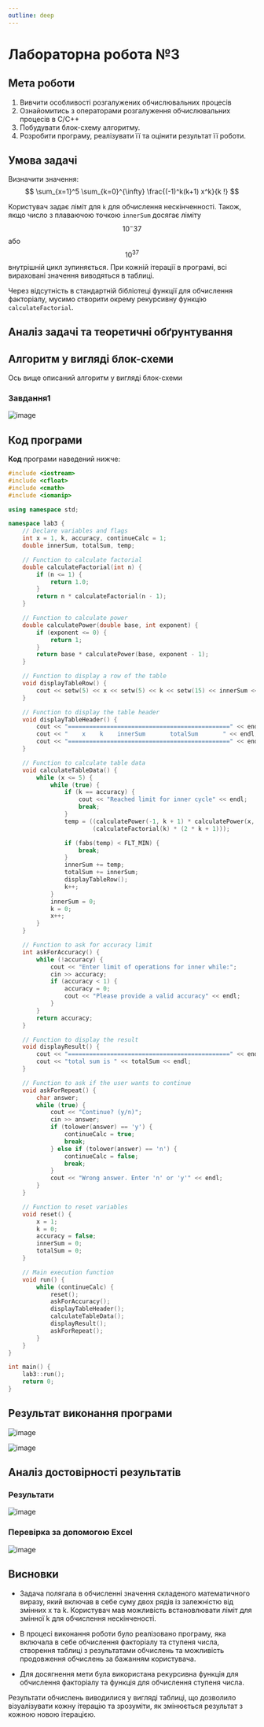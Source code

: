 ```yaml
---
outline: deep
---
```


# Лабораторна робота №3

## Мета роботи

1. Вивчити особливості розгалужених обчислювальних процесів
2. Ознайомитись з операторами розгалуження обчислювальних процесів в C/C++
3. Побудувати блок-схему алгоритму.
4. Розробити програму, реалізувати її та оцінити результат її роботи.

## Умова задачі

Визначити значення:
$$ \sum_{x=1}^5 \sum_{k=0}^{\infty} \frac{(-1)^k(k+1) x^k}{k !} $$

Користувач задає ліміт для `k` для обчислення нескінченності. Також, якщо число з плаваючою точкою `innerSum` досягає ліміту $${10^-37} $$ або $$ {10^37}$$ внутрішній цикл зупиняється. При кожній ітерації в програмі, всі вираховані значення виводяться в таблиці.

Через відсутність в стандартній бібліотеці функції для обчислення факторіалу, мусимо створити окрему рекурсивну функцію `calculateFactorial`.

## Аналіз задачі та теоретичні обґрунтування


  
## Алгоритм у вигляді блок-схеми
Ось вище описаний алгоритм у вигляді блок-схеми

### Завдання1 
![image](https://github.com/sinarhen/Starosivets_Labs/assets/105736826/189ded89-15a2-4271-b473-4556d0d1513e)

## Код програми

**Код** програми наведений нижче:
```cpp
#include <iostream>
#include <cfloat>
#include <cmath>
#include <iomanip>

using namespace std;

namespace lab3 {
    // Declare variables and flags
    int x = 1, k, accuracy, continueCalc = 1;
    double innerSum, totalSum, temp;

    // Function to calculate factorial
    double calculateFactorial(int n) {
        if (n <= 1) {
            return 1.0;
        }
        return n * calculateFactorial(n - 1);
    }

    // Function to calculate power
    double calculatePower(double base, int exponent) {
        if (exponent <= 0) {
            return 1;
        }
        return base * calculatePower(base, exponent - 1);
    }

    // Function to display a row of the table
    void displayTableRow() {
        cout << setw(5) << x << setw(5) << k << setw(15) << innerSum << setw(15) << totalSum << endl;
    }

    // Function to display the table header
    void displayTableHeader() {
        cout << "==============================================" << endl;
        cout << "    x    k    innerSum       totalSum       " << endl;
        cout << "==============================================" << endl;
    }

    // Function to calculate table data
    void calculateTableData() {
        while (x <= 5) {
            while (true) {
                if (k == accuracy) {
                    cout << "Reached limit for inner cycle" << endl;
                    break;
                }
                temp = ((calculatePower(-1, k + 1) * calculatePower(x, 2 * k + 1)) /
                        (calculateFactorial(k) * (2 * k + 1)));

                if (fabs(temp) < FLT_MIN) {
                    break;
                }
                innerSum += temp;
                totalSum += innerSum;
                displayTableRow();
                k++;
            }
            innerSum = 0;
            k = 0;
            x++;
        }
    }

    // Function to ask for accuracy limit
    int askForAccuracy() {
        while (!accuracy) {
            cout << "Enter limit of operations for inner while:";
            cin >> accuracy;
            if (accuracy < 1) {
                accuracy = 0;
                cout << "Please provide a valid accuracy" << endl;
            }
        }
        return accuracy;
    }

    // Function to display the result
    void displayResult() {
        cout << "==============================================" << endl;
        cout << "total sum is " << totalSum << endl;
    }

    // Function to ask if the user wants to continue
    void askForRepeat() {
        char answer;
        while (true) {
            cout << "Continue? (y/n)";
            cin >> answer;
            if (tolower(answer) == 'y') {
                continueCalc = true;
                break;
            } else if (tolower(answer) == 'n') {
                continueCalc = false;
                break;
            }
            cout << "Wrong answer. Enter 'n' or 'y'" << endl;
        }
    }

    // Function to reset variables
    void reset() {
        x = 1;
        k = 0;
        accuracy = false;
        innerSum = 0;
        totalSum = 0;
    }

    // Main execution function
    void run() {
        while (continueCalc) {
            reset();
            askForAccuracy();
            displayTableHeader();
            calculateTableData();
            displayResult();
            askForRepeat();
        }
    }
}

int main() {
    lab3::run();
    return 0;
}
```

## Результат виконання програми 

![image](https://github.com/sinarhen/Starosivets_Labs/assets/105736826/1c39da92-445b-46a6-a092-eaa6bc0516cf)

![image](https://github.com/sinarhen/Starosivets_Labs/assets/105736826/3385df20-8d0f-4f56-9513-8a49197e71e7)

## Аналіз достовірності результатів

### Результати
![image](https://github.com/sinarhen/Starosivets_Labs/assets/105736826/4c8e7310-8d05-48d0-913f-751023e96be9)

### Перевірка за допомогою Excel 
![image](https://github.com/sinarhen/Starosivets_Labs/assets/105736826/7e20d8df-f995-45fc-9ded-73e92d17e6b5)


## Висновки 

- Задача полягала в обчисленні значення складеного математичного виразу, який включав в себе суму двох рядів із залежністю від змінних x та k. Користувач мав можливість встановлювати ліміт для змінної k для обчислення нескінченості.

- В процесі виконання роботи було реалізовано програму, яка включала в себе обчислення факторіалу та ступеня числа, створення таблиці з результатами обчислень та можливість продовження обчислень за бажанням користувача.

- Для досягнення мети була використана рекурсивна функція для обчислення факторіалу та функція для обчислення ступеня числа.

Результати обчислень виводилися у вигляді таблиці, що дозволило візуалізувати кожну ітерацію та зрозуміти, як змінюється результат з кожною новою ітерацією.
